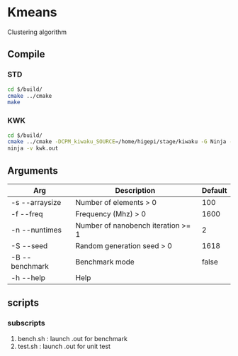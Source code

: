 # Kmeans

Clustering algorithm


## Compile

### STD

```bash
cd $/build/
cmake ../cmake
make
```

### KWK

```bash
cd $/build/
cmake ../cmake -DCPM_kiwaku_SOURCE=/home/higepi/stage/kiwaku -G Ninja -DCMAKE_CXX_COMPILER=clang++-15
ninja -v kwk.out
```

## Arguments

| Arg | Description | Default |  
| --- | ----------- | ------- | 
| -s --arraysize | Number of elements > 0| 100 | 
| -f --freq | Frequency (Mhz) > 0| 1600 |
| -n --nuntimes | Number of nanobench iteration >= 1| 2 |
| -S --seed | Random generation seed > 0| 1618 | 
| -B --benchmark | Benchmark mode | false | 
| -h --help | Help |  | 


## scripts

### subscripts

1. bench.sh : launch .out for benchmark
2. test.sh  : launch .out for unit test
